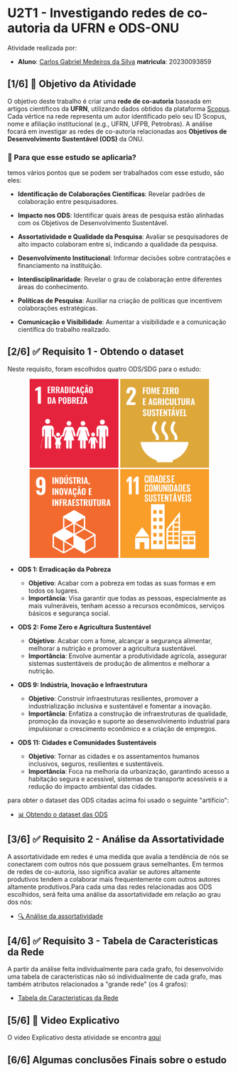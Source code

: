 # U2T1 - Investigando redes de co-autoria da UFRN e ODS-ONU

Atividade realizada por:
- **Aluno**: [Carlos Gabriel Medeiros da Silva](https://github.com/CarlosG18) **matricula**: 20230093859

## [1/6] 🎯 Objetivo da Atividade

O objetivo deste trabalho é criar uma **rede de co-autoria** baseada em artigos científicos da **UFRN**, utilizando dados obtidos da plataforma [Scopus](). Cada vértice na rede representa um autor identificado pelo seu ID Scopus, nome e afiliação institucional (e.g., UFRN, UFPB, Petrobras). A análise focará em investigar as redes de co-autoria relacionadas aos **Objetivos de Desenvolvimento Sustentável (ODS)** da ONU.

### 🤔 Para que esse estudo se aplicaria? 

temos vários pontos que se podem ser trabalhados com esse estudo, são eles:

- **Identificação de Colaborações Científicas**: Revelar padrões de colaboração entre pesquisadores.

- **Impacto nos ODS**: Identificar quais áreas de pesquisa estão alinhadas com os Objetivos de Desenvolvimento Sustentável.

- **Assortatividade e Qualidade da Pesquisa**: Avaliar se pesquisadores de alto impacto colaboram entre si, indicando a qualidade da pesquisa.

- **Desenvolvimento Institucional**: Informar decisões sobre contratações e financiamento na instituição.

- **Interdisciplinaridade**: Revelar o grau de colaboração entre diferentes áreas do conhecimento.

- **Políticas de Pesquisa**: Auxiliar na criação de políticas que incentivem colaborações estratégicas.

- **Comunicação e Visibilidade**: Aumentar a visibilidade e a comunicação científica do trabalho realizado.

## [2/6] ✅ Requisito 1 - Obtendo o dataset

Neste requisito, foram escolhidos quatro ODS/SDG para o estudo:

<p align="center">
    <img width=200 src="./imgs/ods1.png"/>
    <img width=200 src="./imgs/ods2.png"/>
    <img width=200 src="./imgs/ods9.png"/>
    <img width=200 src="./imgs/ods11.png"/>
</p>

- **ODS 1: Erradicação da Pobreza**
  - **Objetivo**: Acabar com a pobreza em todas as suas formas e em todos os lugares.
  - **Importância**: Visa garantir que todas as pessoas, especialmente as mais vulneráveis, tenham acesso a recursos econômicos, serviços básicos e segurança social.

- **ODS 2: Fome Zero e Agricultura Sustentável**
  - **Objetivo**: Acabar com a fome, alcançar a segurança alimentar, melhorar a nutrição e promover a agricultura sustentável.
  - **Importância**: Envolve aumentar a produtividade agrícola, assegurar sistemas sustentáveis de produção de alimentos e melhorar a nutrição.

- **ODS 9: Indústria, Inovação e Infraestrutura**
  - **Objetivo**: Construir infraestruturas resilientes, promover a industrialização inclusiva e sustentável e fomentar a inovação.
  - **Importância**: Enfatiza a construção de infraestruturas de qualidade, promoção da inovação e suporte ao desenvolvimento industrial para impulsionar o crescimento econômico e a criação de empregos.

- **ODS 11: Cidades e Comunidades Sustentáveis**
  - **Objetivo**: Tornar as cidades e os assentamentos humanos inclusivos, seguros, resilientes e sustentáveis.
  - **Importância**: Foca na melhoria da urbanização, garantindo acesso a habitação segura e acessível, sistemas de transporte acessíveis e a redução do impacto ambiental das cidades.

para obter o dataset das ODS citadas acima foi usado o seguinte "artificio":

- [📊 Obtendo o dataset das ODS](./requisito_01/dataset.md)

## [3/6] ✅ Requisito 2 - Análise da Assortatividade

A assortatividade em redes é uma medida que avalia a tendência de nós se conectarem com outros nós que possuem graus semelhantes. Em termos de redes de co-autoria, isso significa avaliar se autores altamente produtivos tendem a colaborar mais frequentemente com outros autores altamente produtivos.Para cada uma das redes relacionadas aos ODS escolhidos, será feita uma análise da assortatividade em relação ao grau dos nós:

- [🔍 Análise da assortatividade](./requisito_02/assortatividade.md)

## [4/6] ✅ Requisito 3 - Tabela de Caracteristicas da Rede

A partir da análise feita individualmente para cada grafo, foi desenvolvido uma tabela de caracteristicas não só individualmente de cada grafo, mas também atributos relacionados a "grande rede" (os 4 grafos):

- [Tabela de Caracteristicas da Rede](./requisito_03/)

## [5/6] 🎥 Video Explicativo
O video Explicativo desta atividade se encontra [aqui]()

## [6/6] Algumas conclusões Finais sobre o estudo


